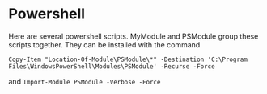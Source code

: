# Powershell

Here are several powershell scripts. MyModule and PSModule group these scripts together.
They can be installed with the command 

```Copy-Item "Location-Of-Module\PSModule\*" -Destination 'C:\Program Files\WindowsPowerShell\Modules\PSModule' -Recurse -Force```

and 
```Import-Module PSModule -Verbose -Force```

